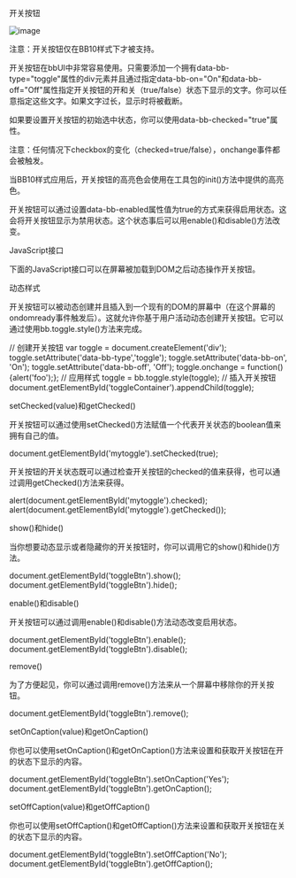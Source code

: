 开关按钮

![image](https://github.com/blackberry/bbUI.js/wiki/images/screenshots/toggleButtons.png)

注意：开关按钮仅在BB10样式下才被支持。

开关按钮在bbUI中非常容易使用。只需要添加一个拥有data-bb-type="toggle"属性的div元素并且通过指定data-bb-on="On"和data-bb-off="Off"属性指定开关按钮的开和关（true/false）状态下显示的文字。你可以任意指定这些文字。如果文字过长，显示时将被截断。

如果要设置开关按钮的初始选中状态，你可以使用data-bb-checked="true"属性。


  <div data-bb-type="toggle" data-bb-checked="true" data-bb-on="Yes" data-bb-off="No" onchange="doSomething(this)"></div>
  <div data-bb-type="toggle" data-bb-on="On" data-bb-off="Off" onchange="doSomething(this)"></div>
  <div data-bb-type="toggle" data-bb-on="Yes" data-bb-off="No" onchange="doSomething(this)"></div>
  

注意：任何情况下checkbox的变化（checked=true/false），onchange事件都会被触发。

当BB10样式应用后，开关按钮的高亮色会使用在工具包的init()方法中提供的高亮色。

开关按钮可以通过设置data-bb-enabled属性值为true的方式来获得启用状态。这会将开关按钮显示为禁用状态。这个状态事后可以用enable()和disable()方法改变。

  <div data-bb-type="toggle" data-bb-on="Yes" data-bb-off="No" data-bb-disabled="true"></div>

JavaScript接口

下面的JavaScript接口可以在屏幕被加载到DOM之后动态操作开关按钮。

动态样式

开关按钮可以被动态创建并且插入到一个现有的DOM的屏幕中（在这个屏幕的ondomready事件触发后）。这就允许你基于用户活动动态创建开关按钮。它可以通过使用bb.toggle.style()方法来完成。

  // 创建开关按钮
  var toggle = document.createElement('div');
  toggle.setAttribute('data-bb-type','toggle');
  toggle.setAttribute('data-bb-on', 'On');
  toggle.setAttribute('data-bb-off', 'Off');
  toggle.onchange = function() {alert('foo');};
  // 应用样式
  toggle = bb.toggle.style(toggle);
  // 插入开关按钮
  document.getElementById('toggleContainer').appendChild(toggle);

setChecked(value)和getChecked()

开关按钮可以通过使用setChecked()方法赋值一个代表开关状态的boolean值来拥有自己的值。

document.getElementById('mytoggle').setChecked(true);

开关按钮的开关状态既可以通过检查开关按钮的checked的值来获得，也可以通过调用getChecked()方法来获得。

  alert(document.getElementById('mytoggle').checked);
  alert(document.getElementById('mytoggle').getChecked());


show()和hide()

当你想要动态显示或者隐藏你的开关按钮时，你可以调用它的show()和hide()方法。

  document.getElementById('toggleBtn').show();
  document.getElementById('toggleBtn').hide();

enable()和disable()

开关按钮可以通过调用enable()和disable()方法动态改变启用状态。

  document.getElementById('toggleBtn').enable();
  document.getElementById('toggleBtn').disable();

remove()

为了方便起见，你可以通过调用remove()方法来从一个屏幕中移除你的开关按钮。

  document.getElementById('toggleBtn').remove();

setOnCaption(value)和getOnCaption()

你也可以使用setOnCaption()和getOnCaption()方法来设置和获取开关按钮在开的状态下显示的内容。

  document.getElementById('toggleBtn').setOnCaption('Yes');
  document.getElementById('toggleBtn').getOnCaption();

setOffCaption(value)和getOffCaption()

你也可以使用setOffCaption()和getOffCaption()方法来设置和获取开关按钮在关的状态下显示的内容。

  document.getElementById('toggleBtn').setOffCaption('No');
  document.getElementById('toggleBtn').getOffCaption();
